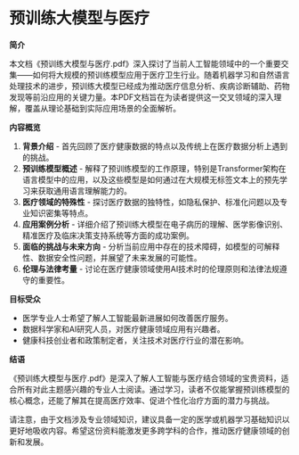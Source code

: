 # 预训练大模型与医疗

**简介**

本文档《预训练大模型与医疗.pdf》深入探讨了当前人工智能领域中的一个重要交集——如何将大规模的预训练模型应用于医疗卫生行业。随着机器学习和自然语言处理技术的进步，预训练大模型已经成为推动医疗信息分析、疾病诊断辅助、药物发现等前沿应用的关键力量。本PDF文档旨在为读者提供这一交叉领域的深入理解，覆盖从理论基础到实际应用场景的全面解析。

**内容概览**

1. **背景介绍** - 首先回顾了医疗健康数据的特点以及传统上在医疗数据分析上遇到的挑战。
2. **预训练模型概述** - 解释了预训练模型的工作原理，特别是Transformer架构在语言模型中的应用，以及这些模型是如何通过在大规模无标签文本上的预先学习来获取通用语言理解能力的。
3. **医疗领域的特殊性** - 探讨医疗数据的独特性，如隐私保护、标准化问题以及专业知识密集等特点。
4. **应用案例分析** - 详细介绍了预训练大模型在电子病历的理解、医学影像识别、精准医疗及临床决策支持系统等方面的成功案例。
5. **面临的挑战与未来方向** - 分析当前应用中存在的技术障碍，如模型的可解释性、数据安全性问题，并展望了未来发展的可能性。
6. **伦理与法律考量** - 讨论在医疗健康领域使用AI技术时的伦理原则和法律法规遵守的重要性。

**目标受众**

- 医学专业人士希望了解人工智能最新进展如何改善医疗服务。
- 数据科学家和AI研究人员，对医疗健康领域应用有兴趣者。
- 健康科技创业者和政策制定者，关注技术对医疗行业的潜在影响。

**结语**

《预训练大模型与医疗.pdf》是深入了解人工智能与医疗结合领域的宝贵资料，适合所有对此主题感兴趣的专业人士阅读。通过学习，读者不仅能掌握预训练模型的核心概念，还能了解其在提高医疗效率、促进个性化治疗方面的潜力与挑战。

请注意，由于文档涉及专业领域知识，建议具备一定的医学或机器学习基础知识以更好地吸收内容。希望这份资料能激发更多跨学科的合作，推动医疗健康领域的创新和发展。